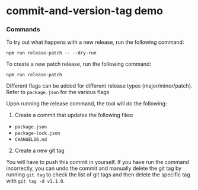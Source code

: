 # commit-and-version-tag demo

### Commands

To try out what happens with a new release, run the following command:

```
npm run release-patch -- --dry-run
```

To create a new patch release, run the following command:

```
npm run release-patch
```

Different flags can be added for different release types (major/minor/patch). Refer to `package.json` for the various flags

Upon running the release command, the tool will do the following:

1. Create a commit that updates the following files:

- `package.json`
- `package-lock.json`
- `CHANGELOG.md`

2. Create a new git tag

You will have to push this commit in yourself. If you have run the command incorrectly, you can undo the commit and manually delete the git tag by running `git tag` to check the list of git tags and then delete the specific tag with `git tag -d v1.1.0`.
